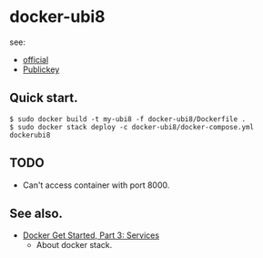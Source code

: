 # docker-ubi8

see:

* [official](https://www.redhat.com/en/blog/introducing-red-hat-universal-base-image)
* [Publickey](https://www.publickey1.jp/blog/19/red_hat_enterprise_linux_8osred_hat_universal_base_image.html)

## Quick start.

```
$ sudo docker build -t my-ubi8 -f docker-ubi8/Dockerfile .
$ sudo docker stack deploy -c docker-ubi8/docker-compose.yml dockerubi8
```

## TODO

* Can't access container with port 8000.

## See also.

* [Docker Get Started, Part 3: Services](https://docs.docker.com/get-started/part3/)
    * About docker stack.
